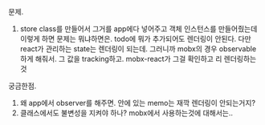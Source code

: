 문제.

1. store class를 만들어서 그거를 app에다 넣어주고 객체 인스턴스를 만들어줬는데
   이렇게 하면 문제는 뭐냐하면은. todo에 뭐가 추가되어도 렌더링이 안된다. 다만 react가
   관리하는 state는 렌더링이 되는데. 그러니까 mobx의 경우 observable하게 해줘서. 그 값을 tracking하고. mobx-react가 그걸 확인하고 리 렌더링하는것

궁금한점.

1. 왜 app에서 observer를 해주면. 안에 있는 memo는 재깍 렌더링이 안되는거지?
2. 클래스에서도 불변성을 지켜야 하나? mobx에서 사용하는것에 대해서는..
